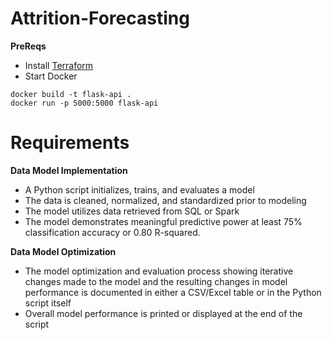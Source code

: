 # Attrition-Forecasting

**PreReqs**
- Install [Terraform](https://developer.hashicorp.com/terraform/install?product_intent=terraform)
- Start Docker
```
docker build -t flask-api .
docker run -p 5000:5000 flask-api
```
# Requirements
**Data Model Implementation**
- A Python script initializes, trains, and evaluates a model
- The data is cleaned, normalized, and standardized prior to modeling
- The model utilizes data retrieved from SQL or Spark
- The model demonstrates meaningful predictive power at least 75% classification accuracy or 0.80 R-squared.

**Data Model Optimization**
- The model optimization and evaluation process showing iterative changes made to the model and the resulting changes in model performance is documented in either a CSV/Excel table or in the Python script itself
- Overall model performance is printed or displayed at the end of the script


